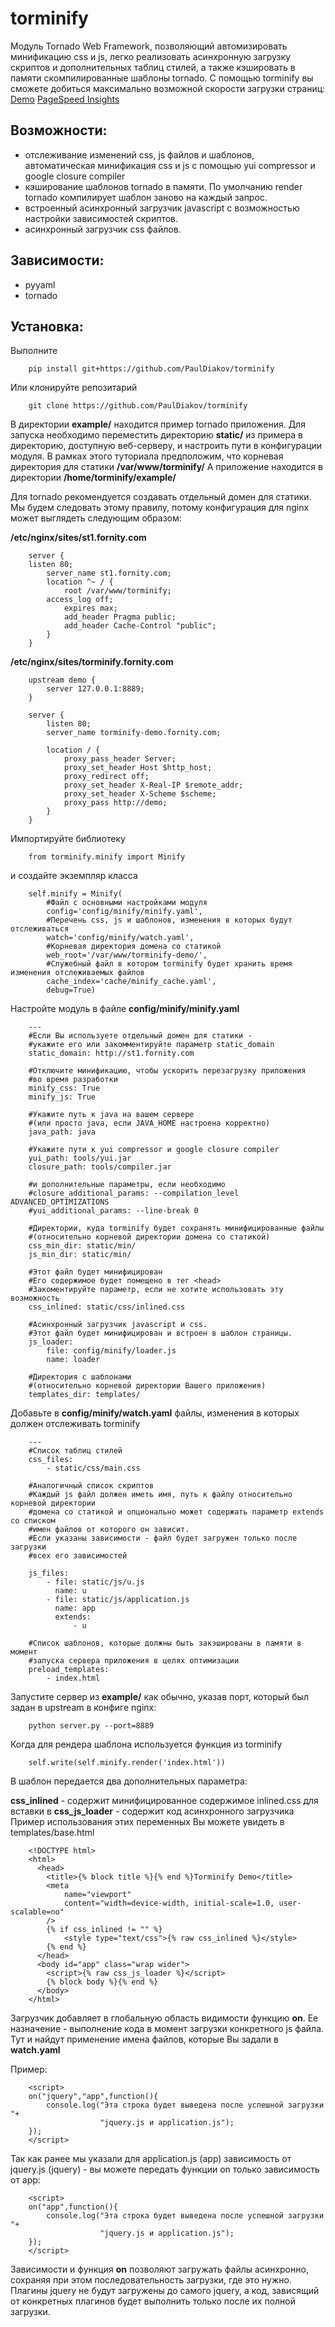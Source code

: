 # torminify
Модуль Tornado Web Framework, позволяющий автомизировать минификацию css и js, легко реализовать асинхронную загрузку скриптов и дополнительных таблиц стилей, а также кэшировать в памяти скомпилированные шаблоны tornado.
С помощью torminify вы сможете добиться максимально возможной скорости загрузки страниц: 
[Demo](http://torminify.fornity.com/)
[PageSpeed Insights](https://developers.google.com/speed/pagespeed/insights/?url=http%3A%2F%2Ftorminify.fornity.com%2F&tab=mobile)
## Возможности:
- отслеживание изменений css, js файлов и шаблонов, автоматическая минификация css и js с помощью yui compressor и google closure compiler
- кэширование шаблонов tornado в памяти. По умолчанию render tornado компилирует шаблон заново на каждый запрос.
- встроенный асинхронный загрузчик javascript с возможностью настройки зависимостей скриптов.
- асинхронный загрузчик css файлов.

## Зависимости:
- pyyaml
- tornado

## Установка:
Выполните 
```
    pip install git+https://github.com/PaulDiakov/torminify
```
Или клонируйте репозитарий
```
    git clone https://github.com/PaulDiakov/torminify
```

В директории **example/** находится пример tornado приложения. Для запуска необходимо переместить директорию **static/** из примера в директорию, доступную веб-серверу, и настроить пути в конфигурации модуля.
В рамках этого туториала предположим, что корневая директория для статики
**/var/www/torminify/**
А приложение находится в директории
**/home/torminify/example/**

Для tornado рекомендуется создавать отдельный домен для статики. Мы будем следовать этому правилу, потому конфигурация для nginx может выглядеть следующим образом:

**/etc/nginx/sites/st1.fornity.com**

```
    server {
    listen 80;
        server_name st1.fornity.com;
        location ^~ / {
            root /var/www/torminify;
    	access_log off;
            expires max;
            add_header Pragma public;
            add_header Cache-Control "public";
        }
    }
```

**/etc/nginx/sites/torminify.fornity.com**

```
    upstream demo {
        server 127.0.0.1:8889;
    }
    
    server {
        listen 80;
        server_name torminify-demo.fornity.com;
        
        location / {
            proxy_pass_header Server;
            proxy_set_header Host $http_host;
            proxy_redirect off;
            proxy_set_header X-Real-IP $remote_addr;
            proxy_set_header X-Scheme $scheme;
            proxy_pass http://demo;
        }
    }
```

Импортируйте библиотеку

```
    from torminify.minify import Minify
```

и создайте экземпляр класса 

```
    self.minify = Minify(
    	#Файл с основными настройками модуля
        config='config/minify/minify.yaml',
        #Перечень css, js и шаблонов, изменения в которых будут отслеживаться
        watch='config/minify/watch.yaml',
        #Корневая директория домена со статикой
        web_root='/var/www/torminify-demo/',
        #Служебный файл в котором torminify будет хранить время изменения отслеживаемых файлов
        cache_index='cache/minify_cache.yaml',
        debug=True)
```

Настройте модуль в файле **config/minify/minify.yaml**

```
    ---
    #Если Вы используете отдельный домен для статики - 
    #укажите его или закомментируйте параметр static_domain
    static_domain: http://st1.fornity.com
    
    #Отключите минификацию, чтобы ускорить перезагрузку приложения 
    #во время разработки
    minify_css: True
    minify_js: True

    #Укажите путь к java на вашем сервере 
    #(или просто java, если JAVA_HOME настроена корректно)
    java_path: java
    
    #Укажите пути к yui compressor и google closure compiler
    yui_path: tools/yui.jar
    closure_path: tools/compiler.jar

    #и дополнительные параметры, если необходимо
    #closure_additional_params: --compilation_level ADVANCED_OPTIMIZATIONS
    #yui_additional_params: --line-break 0
    
    #Директории, куда torminify будет сохранять минифицированные файлы 
    #(относительно корневой директории домена со статикой)
    css_min_dir: static/min/
    js_min_dir: static/min/
    
    #Этот файл будет минифицирован 
    #Его содержимое будет помещено в тег <head> 
    #Закоментируйте параметр, если не хотите использовать эту возможность
    css_inlined: static/css/inlined.css
    
    #Асинхронный загрузчик javascript и css. 
    #Этот файл будет минифицирован и встроен в шаблон страницы.
    js_loader: 
        file: config/minify/loader.js
        name: loader
    
    #Директория с шаблонами 
    #(относительно корневой директории Вашего приложения)
    templates_dir: templates/
```

Добавьте в **config/minify/watch.yaml** файлы, изменения в которых должен отслеживать torminify

```
    ---
    #Список таблиц стилей
    css_files:
        - static/css/main.css
    
    #Аналогичный список скриптов
    #Каждый js файл должен иметь имя, путь к файлу относительно корневой директории 
    #домена со статикой и опционально может содержать параметр extends со списком 
    #имен файлов от которого он зависит.
    #Если указаны зависимости - файл будет загружен только после загрузки 
    #всех его зависимостей

    js_files:
        - file: static/js/u.js
          name: u
        - file: static/js/application.js
          name: app
          extends:
              - u
    
    #Список шаблонов, которые должны быть закэшированы в памяти в момент 
    #запуска сервера приложения в целях оптимизации
    preload_templates:
        - index.html
```

Запустите сервер из **example/** как обычно, указав порт, который был задан в upstream в конфиге nginx:

```
    python server.py --port=8889
```

Когда для рендера шаблона используется функция из torminify

```
    self.write(self.minify.render('index.html'))
```

В шаблон передается два дополнительных параметра:

**css_inlined** - содержит минифицированное содержимое inlined.css для вставки в <head>
**css_js_loader** - содержит код асинхронного загрузчика
Пример использования этих переменных Вы можете увидеть в templates/base.html

```
    <!DOCTYPE html>
    <html>
      <head>
        <title>{% block title %}{% end %}Torminify Demo</title>
        <meta 
        	name="viewport" 
        	content="width=device-width, initial-scale=1.0, user-scalable=no" 
        />
        {% if css_inlined != "" %}
        	<style type="text/css">{% raw css_inlined %}</style>
        {% end %}
      </head>
      <body id="app" class="wrap wider">
      	<script>{% raw css_js_loader %}</script>
        {% block body %}{% end %}
      </body>
    </html>
```

Загрузчик добавляет в глобальную область видимости функцию **on**.
Ее назначение - выполнение кода в момент загрузки конкретного js файла.
Тут и найдут применение имена файлов, которые Вы задали в **watch.yaml**

Пример:

```
    <script>
    on("jquery","app",function(){
    	console.log("Эта строка будет выведена после успешной загрузки "+
    				"jquery.js и application.js");
    });
    </script>
```

Так как ранее мы указали для application.js (app) зависимость от jquery.js (jquery) - вы можете передать функции on только зависимость от app:

```
    <script>
    on("app",function(){
    	console.log("Эта строка будет выведена после успешной загрузки "+
    				"jquery.js и application.js");
    });
    </script>
```

Зависимости и функция **on** позволяют загружать файлы асинхронно, сохраняя при этом последовательность загрузки, где это нужно. Плагины jquery не будут загружены до самого jquery, а код, зависящий от конкретных плагинов будет выполнить только после их полной загрузки.